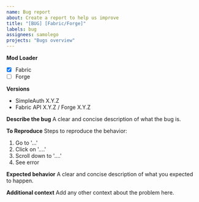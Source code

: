 ```yaml
---
name: Bug report
about: Create a report to help us improve
title: "[BUG] [Fabric/Forge]"
labels: bug
assignees: samolego
projects: "Bugs overview"
---
```


**Mod Loader**
- [x] Fabric
- [ ] Forge

**Versions**
* SimpleAuth X.Y.Z
* Fabric API X.Y.Z / Forge X.Y.Z

**Describe the bug**
A clear and concise description of what the bug is.

**To Reproduce**
Steps to reproduce the behavior:
1. Go to '...'
2. Click on '....'
3. Scroll down to '....'
4. See error

**Expected behavior**
A clear and concise description of what you expected to happen.


**Additional context**
Add any other context about the problem here.
